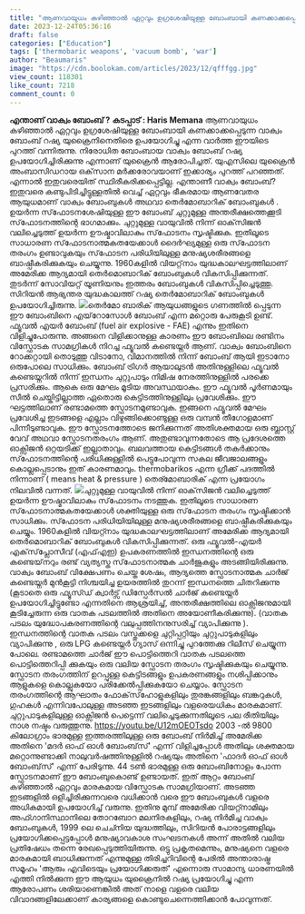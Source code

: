 ```yaml
---
title: "ആണവായുധം കഴിഞ്ഞാല്‍ ഏറ്റവും ഉഗ്രശേഷിയുള്ള ബോംബായി കണക്കാക്കപ്പെടുന്ന വാക്വം ബോംബിന്റെ പ്രവർത്തനം എങ്ങനെ ?"
date: 2023-12-24T05:36:16
draft: false
categories: ["Education"]
tags: ['thermobaric weapons', 'vacuum bomb', 'war']
author: "Beaumaris"
image: "https://cdn.boolokam.com/articles/2023/12/qfffgg.jpg"
view_count: 118301
like_count: 7218
comment_count: 0
---
```


**എന്താണ് വാക്വം ബോംബ് ?** **കടപ്പാട് : Haris Memana** ആണവായുധം കഴിഞ്ഞാല്‍ ഏറ്റവും ഉഗ്രശേഷിയുള്ള ബോംബായി കണക്കാക്കപ്പെടുന്ന വാക്വം ബോംബ് റഷ്യ യുക്രൈനിനെതിരെ ഉപയോഗിച്ചു എന്ന വാര്‍ത്ത ഈയിടെ പുറത്ത് വന്നിരുന്നു. നിരോധിത ബോംബായ വാക്വം ബോംബ് റഷ്യ ഉപയോഗിച്ചിരിക്കുന്നു എന്നാണ് യുക്രൈന്‍ ആരോപിച്ചത്. യുഎസിലെ യുക്രൈന്‍ അംബാസിഡറായ ഒക്‌സാന മര്‍ക്കരോവയാണ് ഇക്കാര്യം പുറത്ത് പറഞ്ഞത്. എന്നാല്‍ ഇതുവരെയിത് സ്ഥിരീകരിക്കപ്പെട്ടില്ല. എന്താണീ വാക്വം ബോംബ്? ഇതുവരെ കണ്ടുപിടിച്ചിട്ടുള്ളതില്‍ വെച്ച് ഏറ്റവും ഭീകരമായ ആണവേതര ആയുധമാണ് വാക്വം ബോംബുകള്‍ അഥവാ തെര്‍മോബാറിക് ബോംബുകള്‍ . ഉയര്‍ന്ന സ്‌ഫോടനശേഷിയുള്ള ഈ ബോംബ് ചുറ്റുമുള്ള അന്തരീക്ഷത്തെക്കൂടി സ്‌ഫോടനത്തിന്റെ ഭാഗമാക്കും. ചുറ്റുമുള്ള വായുവില്‍ നിന്ന് ഓക്‌സിജന്‍ വലിച്ചെടുത്ത് ഉയര്‍ന്ന ഊഷ്മാവിലാകും സ്‌ഫോടനം സൃഷ്ടിക്കുക. ഇതിലൂടെ സാധാരണ സ്‌ഫോടനാത്മകതയേക്കാള്‍ ദൈര്‍ഘ്യമുള്ള ഒരു സ്‌ഫോടന തരംഗം ഉണ്ടാവുകയും സ്‌ഫോടന പരിധിയിലുള്ള മനുഷ്യശരീരങ്ങളെ ബാഷ്പീകരിക്കുകയും ചെയ്യുന്നു. 1960കളില്‍ വിയറ്റ്‌നാം യുദ്ധകാലഘട്ടത്തിലാണ് അമേരിക്ക ആദ്യമായി തെര്‍മൊബാറിക് ബോംബുകള്‍ വികസിപ്പിക്കുന്നത്. തുടര്‍ന്ന് സോവിയറ്റ് യൂണിയനും ഇത്തരം ബോംബുകള്‍ വികസിപ്പിച്ചെടുത്തു. സിറിയന്‍ ആഭ്യന്തര യുദ്ധകാലത്ത് റഷ്യ തെര്‍മോബാറിക് ബോംബുകള്‍ ഉപയോഗിച്ചിരുന്നു. ![](https://cdn.boolokam.com/articles/2023/12/qqdqd.jpg)തെർമോ ബാരിക് ആയുധങ്ങളുടെ ഗണത്തിൽ പ്പെടുന്ന ഈ ബോംബിനെ എയ്‌റോസോൾ ബോംബ് എന്ന മറ്റൊരു പേരുകൂടി ഉണ്ട്. ഫ്യൂവൽ എയർ ബോംബ് (fuel air explosive - FAE) എന്നും ഇതിനെ വിളിച്ചുപോരുന്നു. അങ്ങനെ വിളിക്കാനുള്ള കാരണം ഈ ബോംബിലെ രണ്ടിനം വിസ്ഫോടക സാമഗ്രികൾ നിറച്ച ഫ്യൂവൽ കണ്ടെയ്നർ ആണ്. വാക്വം ബോംബിനെ റോക്കറ്റായി തൊടുത്തു വിടാനോ, വിമാനത്തിൽ നിന്ന് ബോംബ് ആയി ഇടാനോ ഒരുപോലെ സാധിക്കും. ബോംബ് ട്രിഗർ ആയാലുടൻ അതിനുള്ളിലെ ഫ്യൂവൽ കണ്ടെയ്നറിൽ നിന്ന് ഇന്ധനം ചുറ്റുപാടും നിമിഷ നേരത്തിനുള്ളിൽ പരക്കെ പ്രസരിക്കും. ആകെ ഒരു മേഘം മൂടിയ അവസ്ഥയാകും. ഈ ഫ്യൂവൽ പൂർണമായും സീൽ ചെയ്തിട്ടില്ലാത്ത ഏതൊരു കെട്ടിടത്തിനുള്ളിലും പ്രവേശിക്കും. ഈ ഘട്ടത്തിലാണ് രണ്ടാമത്തെ സ്ഫോടനമുണ്ടാവുക. ഇങ്ങനെ ഫ്യൂവൽ മേഘം പ്രവേശിച്ച ഇടങ്ങളെ എല്ലാം വിഴുങ്ങിക്കൊണ്ടുള്ള ഒരു വമ്പൻ തീഗോളമാണ് പിന്നീടുണ്ടാവുക. ഈ സ്ഫോടനത്തോടെ ജനിക്കുന്നത് അതിശക്തമായ ഒരു ബ്ലാസ്റ്റ് വേവ് അഥവാ സ്ഫോടനതരംഗം ആണ്. അതുണ്ടാവുന്നതോടെ ആ പ്രദേശത്തെ ഓക്സിജൻ ഒറ്റയടിക്ക് ഇല്ലാതാവും. ബലവത്തായ കെട്ടിടങ്ങൾ തകർക്കാനും സ്‌ഫോടനത്തിന്റെ പരിധിക്കുള്ളിൽ പെട്ടുപോവുന്ന സകല ജീവജാലങ്ങളും കൊല്ലപ്പെടാനും ഇത് കാരണമാവും. thermobarikos എന്ന ഗ്രീക്ക് പദത്തിൽ നിന്നാണ് ( means heat & pressure ) തെര്മോബാരിക് എന്ന പ്രയോഗം നിലവിൽ വന്നത്‌. ![](https://cdn.boolokam.com/articles/2023/12/ddqdqddd-1.jpg)ചുറ്റുമുള്ള വായുവില്‍ നിന്ന് ഓക്‌സിജന്‍ വലിച്ചെടുത്ത് ഉയര്‍ന്ന ഊഷ്മാവിലാകും സ്‌ഫോടനം നടത്തുക. ഇതിലൂടെ സാധാരണ സ്‌ഫോടനാത്മകതയേക്കാള്‍ ശക്തിയുള്ള ഒരു സ്‌ഫോടന തരംഗം സൃഷ്ടിക്കാൻ സാധിക്കും. സ്‌ഫോടന പരിധിയിയിലുള്ള മനുഷ്യശരീരങ്ങളെ ബാഷ്പീകരിക്കുകയും ചെയ്യും. 1960കളില്‍ വിയറ്റ്നാം യുദ്ധകാലഘട്ടത്തിലാണ് അമേരിക്ക ആദ്യമായി തെർമൊബാറിക് ബോംബുകൾ വികസിപ്പിക്കുന്നത്. ഒരു ഫ്യൂവൽ-എയർ എക്‌സ്‌പ്ലോസീവ് (എഫ്‌എഇ) ഉപകരണത്തിൽ ഇന്ധനത്തിന്റെ ഒരു കണ്ടെയ്‌നറും രണ്ട് വ്യത്യസ്ത സ്‌ഫോടനാത്മക ചാർജുകളും അടങ്ങിയിരിക്കുന്നു. വാക്വം ബോംബ് വിക്ഷേപണം ചെയ്ത ശേഷം, ആദ്യത്തെ സ്ഫോടനാത്മക ചാർജ് കണ്ടെയ്നർ മുൻകൂട്ടി നിശ്ചയിച്ച ഉയരത്തിൽ തുറന്ന് ഇന്ധനത്തെ ചിതറിക്കുന്നു (കൂടാതെ ഒരു ഫ്യൂസ്ഡ് ക്വാർട്സ് ഡിസ്പേർസൽ ചാർജ് കണ്ടെയ്നർ ഉപയോഗിച്ചിട്ടുണ്ടോ എന്നതിനെ ആശ്രയിച്ച്, അന്തരീക്ഷത്തിലെ ഓക്സിജനുമായി കൂടിച്ചേരുന്ന ഒരു വാതക പടലത്തിൽ അതിനെ അയോണീകരിക്കുന്നു). (വാതക പടലം യുദ്ധോപകരണത്തിന്റെ വലുപ്പത്തിനനുസരിച്ച് വ്യാപിക്കുന്നു ). ഇന്ധനത്തിന്റെ വാതക പടലം വസ്തുക്കളെ ചുറ്റിപ്പറ്റിയും ചുറ്റുപാടുകളിലും വ്യാപിക്കുന്നു , ഒരു LPG കണ്ടെയ്നർ ഗ്യാസ് ഒന്നിച്ചു പുറത്തേക്കു റിലീസ് ചെയ്യുന്ന പോലെ. രണ്ടാമത്തെ ചാർജ് ഈ പൊട്ടിത്തെറി വാതക പടലത്തെ പൊട്ടിത്തെറിപ്പി ക്കുകയും ഒരു വലിയ സ്ഫോടന തരംഗം സൃഷ്ടിക്കുകയും ചെയ്യുന്നു. സ്ഫോടന തരംഗത്തിന് ഉറപ്പുള്ള കെട്ടിടങ്ങളും ഉപകരണങ്ങളും നശിപ്പിക്കാനും ആളുകളെ കൊല്ലുകയോ പരിക്കേൽപ്പിക്കുകയോ ചെയ്യാം. സ്ഫോടന തരംഗത്തിന്റെ ആഘാതം ഫോക്‌സ്‌ഹോളുകളിലും തുരങ്കങ്ങളിലും ബങ്കറുകൾ, ഗുഹകൾ എന്നിവപോലുള്ള അടഞ്ഞ ഇടങ്ങളിലും വളരെയധികം മാരകമാണ്‌. ചുറ്റുപാടുകളിലുള്ള ഓക്സിജൻ പെട്ടെന്ന് വലിച്ചെടുക്കുന്നതിലൂടെ പല രീതിയിലും നാശ നഷ്ടം വരുത്തുന്നു. https://youtu.be/U12mOEOTsdo 2003 -ൽ 9800 കിലോഗ്രാം ഭാരമുള്ള ഇത്തരത്തിലുള്ള ഒരു ബോംബ് നിർമിച്ച് അമേരിക്ക അതിനെ 'മദർ ഓഫ് ഓൾ ബോംബ്‌സ്‌' എന്ന് വിളിച്ചപ്പോൾ അതിലും ശക്തമായ മറ്റൊന്നുണ്ടാക്കി നാലുവർഷത്തിനുള്ളിൽ റഷ്യയും അതിനെ 'ഫാദർ ഓഫ് ഓൾ ബോംബ്‌സ്‌' എന്ന് പേരിടുന്നു. 44 ടൺ ഭാരമുള്ള ഒരു ബോംബിനോളം പോന്ന സ്ഫോടനമാണ് ഈ ബോംബുകൊണ്ട് ഉണ്ടായത്. ഇത് ആറ്റം ബോംബ് കഴിഞ്ഞാൽ ഏറ്റവും മാരകമായ വിസ്ഫോടക സാമഗ്രിയാണ്. അടഞ്ഞ ഇടങ്ങളിൽ ഒളിച്ചിരിക്കുന്നവരെ വധിക്കാൻ വരെ ഈ ബോംബുകൾ വളരെ അധികമായി ഉപയോഗിച്ച് വരുന്നു. ഇതിനു മുമ്പ് അമേരിക്ക വിയറ്റ്നാമിലും അഫ്ഗാനിസ്ഥാനിലെ തോറബോറ മലനിരകളിലും, റഷ്യ നിർമിച്ച വാക്വം ബോംബുകൾ, 1999 ലെ ചെച്നിയ യുദ്ധത്തിലും, സിറിയൻ പോരാട്ടങ്ങളിലും പ്രയോഗിക്കപ്പെട്ടപ്പോൾ മനുഷ്യാവകാശ സംഘടനകൾ അന്ന് അതിൽ വലിയ പ്രതിഷേധം തന്നെ രേഖപ്പെടുത്തിയിരുന്നു. ഒട്ടു പ്രകൃതമെന്നും, മനുഷ്യനെ വളരെ മാരകമായി ബാധിക്കുന്നത് എന്നുമുള്ള തിരിച്ചറിവിന്റെ പേരിൽ അന്താരാഷ്ട്ര സമൂഹം 'ആരും എവിടെയും പ്രയോഗിക്കരുത്' എന്നൊരു സാമാന്യ ധാരണയിൽ എത്തി നിൽക്കുന്ന ഈ ആയുധം യുക്രൈനിൽ റഷ്യ പ്രയോഗിച്ചു എന്ന ആരോപണം ശരിയാണെങ്കിൽ അത് നാളെ വളരെ വലിയ വിവാദങ്ങളിലേക്കാണ് കാര്യങ്ങളെ കൊണ്ടുചെന്നെത്തിക്കാൻ പോവുന്നത്.

